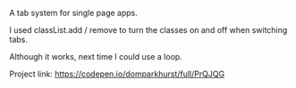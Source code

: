 A tab system for single page apps. 

I used classList.add / remove to turn the classes on and off when switching tabs.

Although it works, next time I could use a loop.

Project link: https://codepen.io/domparkhurst/full/PrQJQG
